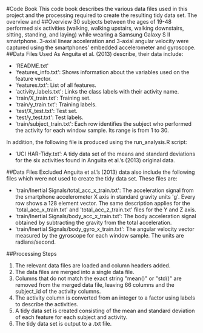 #Code Book
This code book describes the various data files used in this project and the processing required to create the resulting tidy data set. The overview and 
##Overview
30 subjects between the ages of 19-48 performed six activities (walking, walking upstairs, walking downstairs, sitting, standing, and laying) while wearing a Samsung Galaxy S II smartphone. 3-axial linear acceleration and 3-axial angular velocity were captured using the smartphones’ embedded accelerometer and gyroscope.
##Data Files Used
As Anguita et al. (2013) describe, their data include:
* 'README.txt'
* 'features_info.txt': Shows information about the variables used on the feature vector.
* 'features.txt': List of all features.
* 'activity_labels.txt': Links the class labels with their activity name.
* 'train/X_train.txt': Training set.
* 'train/y_train.txt': Training labels.
* 'test/X_test.txt': Test set.
* 'test/y_test.txt': Test labels.
* 'train/subject_train.txt': Each row identifies the subject who performed the activity for each window sample. Its range is from 1 to 30. 

In addition, the following file is produced using the run_analysis.R script:
* ‘UCI HAR-Tidy.txt’: A tidy data set of the means and standard deviations for the six activities found in Anguita et al.’s (2013) original data.

##Data Files Excluded
Anguita et al.’s (2013) data also include the following files which were not used to create the tidy data set. These files are:
* 'train/Inertial Signals/total_acc_x_train.txt': The acceleration signal from the smartphone accelerometer X axis in standard gravity units 'g'. Every row shows a 128 element vector. The same description applies for the 'total_acc_x_train.txt' and 'total_acc_z_train.txt' files for the Y and Z axis. 
* 'train/Inertial Signals/body_acc_x_train.txt': The body acceleration signal obtained by subtracting the gravity from the total acceleration. 
* 'train/Inertial Signals/body_gyro_x_train.txt': The angular velocity vector measured by the gyroscope for each window sample. The units are radians/second.

##Processing Steps
1. The relevant data files are loaded and column headers added.
2. The data files are merged into a single data file.
3. Columns that do not match the exact string "mean()" or "std()" are removed from the merged data file, leaving 66 columns and the subject_id of the activity columns.
4. The activity column is converted from an integer to a factor using labels to describe the activities.
5. A tidy data set is created consisting of the mean and standard deviation of each feature for each subject and activity.
6. The tidy data set is output to a .txt file.
